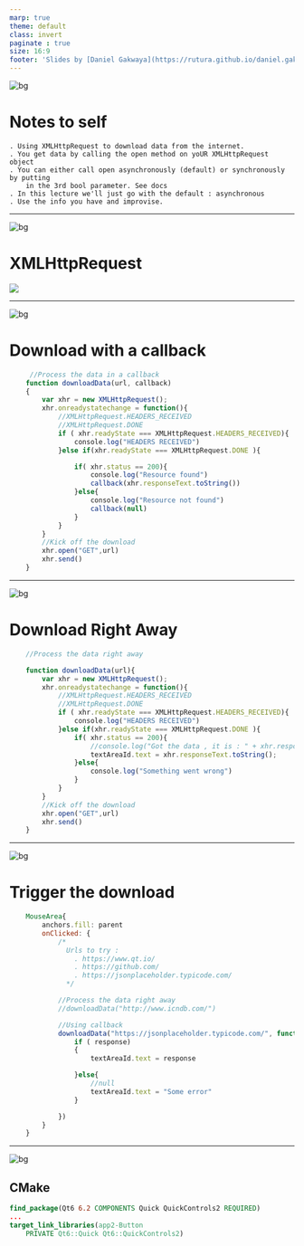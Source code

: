 ```yaml
---
marp: true
theme: default
class: invert
paginate : true
size: 16:9
footer: 'Slides by [Daniel Gakwaya](https://rutura.github.io/daniel.gakwaya/) at [LearnQtGuide](https://www.learnqt.guide/)'
---
```

![bg](images/slide_background.png)
# Notes to self
    . Using XMLHttpRequest to download data from the internet.
    . You get data by calling the open method on yoUR XMLHttpRequest object
    . You can either call open asynchronously (default) or synchronously by putting
        in the 3rd bool parameter. See docs
    . In this lecture we'll just go with the default : asynchronous
    . Use the info you have and improvise.
       
---
![bg](images/slide_background.png)
# XMLHttpRequest
![](images/1.png)

---
![bg](images/slide_background.png)
# Download with a callback
```qml
     //Process the data in a callback
    function downloadData(url, callback)
    {
        var xhr = new XMLHttpRequest();
        xhr.onreadystatechange = function(){
            //XMLHttpRequest.HEADERS_RECEIVED
            //XMLHttpRequest.DONE
            if ( xhr.readyState === XMLHttpRequest.HEADERS_RECEIVED){
                console.log("HEADERS RECEIVED")
            }else if(xhr.readyState === XMLHttpRequest.DONE ){

                if( xhr.status == 200){
                    console.log("Resource found")
                    callback(xhr.responseText.toString())
                }else{
                    console.log("Resource not found")
                    callback(null)
                }
            }
        }
        //Kick off the download
        xhr.open("GET",url)
        xhr.send()
    }
```

---
![bg](images/slide_background.png)
# Download Right Away
```qml
    //Process the data right away

    function downloadData(url){
        var xhr = new XMLHttpRequest();
        xhr.onreadystatechange = function(){
            //XMLHttpRequest.HEADERS_RECEIVED
            //XMLHttpRequest.DONE
            if ( xhr.readyState === XMLHttpRequest.HEADERS_RECEIVED){
                console.log("HEADERS RECEIVED")
            }else if(xhr.readyState === XMLHttpRequest.DONE ){
                if( xhr.status == 200){
                    //console.log("Got the data , it is : " + xhr.responseText.toString())
                    textAreaId.text = xhr.responseText.toString();
                }else{
                    console.log("Something went wrong")
                }
            }
        }
        //Kick off the download
        xhr.open("GET",url)
        xhr.send()
    }
```

---
![bg](images/slide_background.png)
# Trigger the download
```qml
    MouseArea{
        anchors.fill: parent
        onClicked: {
            /*
              Urls to try :
                . https://www.qt.io/
                . https://github.com/
                . https://jsonplaceholder.typicode.com/
              */

            //Process the data right away
            //downloadData("http://www.icndb.com/")

            //Using callback
            downloadData("https://jsonplaceholder.typicode.com/", function(response){
                if ( response)
                {
                    textAreaId.text = response

                }else{
                    //null
                    textAreaId.text = "Some error"
                }

            })
        }
    } 
```

---

![bg](images/slide_background.png)
## CMake
```cmake
find_package(Qt6 6.2 COMPONENTS Quick QuickControls2 REQUIRED)
...
target_link_libraries(app2-Button
    PRIVATE Qt6::Quick Qt6::QuickControls2)

```

